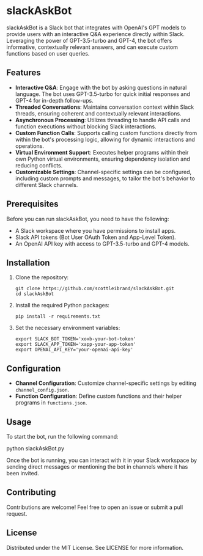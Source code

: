 # slackAskBot

slackAskBot is a Slack bot that integrates with OpenAI's GPT models to provide users with an interactive Q&A experience directly within Slack. Leveraging the power of GPT-3.5-turbo and GPT-4, the bot offers informative, contextually relevant answers, and can execute custom functions based on user queries.

## Features

- **Interactive Q&A**: Engage with the bot by asking questions in natural language. The bot uses GPT-3.5-turbo for quick initial responses and GPT-4 for in-depth follow-ups.
- **Threaded Conversations**: Maintains conversation context within Slack threads, ensuring coherent and contextually relevant interactions.
- **Asynchronous Processing**: Utilizes threading to handle API calls and function executions without blocking Slack interactions.
- **Custom Function Calls**: Supports calling custom functions directly from within the bot's processing logic, allowing for dynamic interactions and operations.
- **Virtual Environment Support**: Executes helper programs within their own Python virtual environments, ensuring dependency isolation and reducing conflicts.
- **Customizable Settings**: Channel-specific settings can be configured, including custom prompts and messages, to tailor the bot's behavior to different Slack channels.

## Prerequisites

Before you can run slackAskBot, you need to have the following:

- A Slack workspace where you have permissions to install apps.
- Slack API tokens (Bot User OAuth Token and App-Level Token).
- An OpenAI API key with access to GPT-3.5-turbo and GPT-4 models.

## Installation

1. Clone the repository:
   ```
   git clone https://github.com/scottleibrand/slackAskBot.git
   cd slackAskBot
   ```
2. Install the required Python packages:
   ```
   pip install -r requirements.txt
   ```
3. Set the necessary environment variables:
   ```
   export SLACK_BOT_TOKEN='xoxb-your-bot-token'
   export SLACK_APP_TOKEN='xapp-your-app-token'
   export OPENAI_API_KEY='your-openai-api-key'
   ```

## Configuration

- **Channel Configuration**: Customize channel-specific settings by editing `channel_config.json`.
- **Function Configuration**: Define custom functions and their helper programs in `functions.json`.

## Usage

To start the bot, run the following command:

   python slackAskBot.py

Once the bot is running, you can interact with it in your Slack workspace by sending direct messages or mentioning the bot in channels where it has been invited.

## Contributing

Contributions are welcome! Feel free to open an issue or submit a pull request.

## License

Distributed under the MIT License. See LICENSE for more information.

